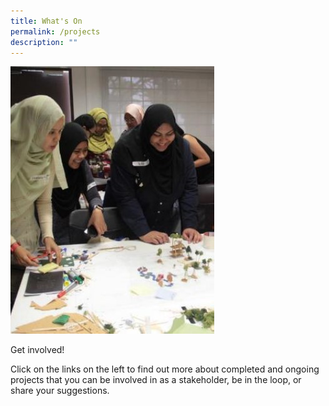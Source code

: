 ```yaml
---
title: What's On
permalink: /projects
description: ""
---
```

![Alt text for image on Isomer site](/images/Picture3.jpg)

Get involved!

Click on the links on the left to find out more about completed and ongoing projects that you can be involved in as a stakeholder, be in the loop, or share your suggestions.